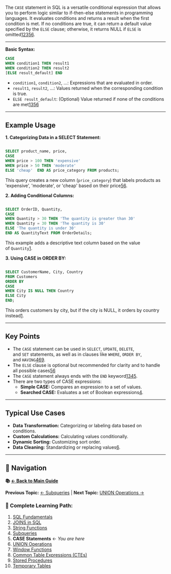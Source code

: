 The `CASE` statement in SQL is a versatile conditional expression that allows you to perform logic similar to if-then-else statements in programming languages. It evaluates conditions and returns a result when the first condition is met. If no conditions are true, it can return a default value specified by the `ELSE` clause; otherwise, it returns NULL if `ELSE` is omitted[1](https://www.w3schools.com/sql/sql_case.asp)[2](https://mode.com/sql-tutorial/sql-case/)[3](https://www.programiz.com/sql/case)[5](https://webreference.com/sql/references/case/)[6](https://hightouch.com/sql-dictionary/sql-case).

---
**Basic Syntax:**

```sql
CASE     
WHEN condition1 THEN result1    
WHEN condition2 THEN result2      
[ELSE result_default] END
``` 
- `condition1`, `condition2`, ...: Expressions that are evaluated in order.
- `result1`, `result2`, ...: Values returned when the corresponding condition is true.
- `ELSE result_default`: (Optional) Value returned if none of the conditions are met[1](https://www.w3schools.com/sql/sql_case.asp)[3](https://www.programiz.com/sql/case)[5](https://webreference.com/sql/references/case/)[6](https://hightouch.com/sql-dictionary/sql-case)

---
## Example Usage

**1. Categorizing Data in a SELECT Statement:**

```sql

SELECT product_name, price,   
CASE    
WHEN price > 100 THEN 'expensive'    
WHEN price > 50 THEN 'moderate'    
ELSE 'cheap'  END AS price_category FROM products;
```
This query creates a new column (`price_category`) that labels products as 'expensive', 'moderate', or 'cheap' based on their price[5](https://webreference.com/sql/references/case/)[6](https://hightouch.com/sql-dictionary/sql-case).

**2. Adding Conditional Columns:**

```sql

SELECT OrderID, Quantity,   
CASE    
WHEN Quantity > 30 THEN 'The quantity is greater than 30'    
WHEN Quantity = 30 THEN 'The quantity is 30'   
ELSE 'The quantity is under 30'  
END AS QuantityText FROM OrderDetails;
```
This example adds a descriptive text column based on the value of `Quantity`[1](https://www.w3schools.com/sql/sql_case.asp).

**3. Using CASE in ORDER BY:**

```sql

SELECT CustomerName, City, Country 
FROM Customers 
ORDER BY   
CASE    
WHEN City IS NULL THEN Country    
ELSE City  
END;
```
This orders customers by city, but if the city is NULL, it orders by country instead[1](https://www.w3schools.com/sql/sql_case.asp).

---
## Key Points

- The `CASE` statement can be used in `SELECT`, `UPDATE`, `DELETE`, and `SET` statements, as well as in clauses like `WHERE`, `ORDER BY`, and `HAVING`[4](https://careerfoundry.com/en/blog/data-analytics/case-statements-in-sql/)[6](https://hightouch.com/sql-dictionary/sql-case)[9](https://learn.microsoft.com/en-us/sql/t-sql/language-elements/case-transact-sql?view=sql-server-ver17).
- The `ELSE` clause is optional but recommended for clarity and to handle all possible cases[5](https://webreference.com/sql/references/case/)[6](https://hightouch.com/sql-dictionary/sql-case)
- The `CASE` statement always ends with the `END` keyword[1](https://www.w3schools.com/sql/sql_case.asp)[3](https://www.programiz.com/sql/case)[4](https://careerfoundry.com/en/blog/data-analytics/case-statements-in-sql/)[5](https://webreference.com/sql/references/case/).
- There are two types of CASE expressions:
    - **Simple CASE:** Compares an expression to a set of values.
    - **Searched CASE:** Evaluates a set of Boolean expressions[4](https://careerfoundry.com/en/blog/data-analytics/case-statements-in-sql/).

---
## Typical Use Cases

- **Data Transformation:** Categorizing or labeling data based on conditions.
- **Custom Calculations:** Calculating values conditionally.
- **Dynamic Sorting:** Customizing sort order.
- **Data Cleaning:** Standardizing or replacing values[6](https://hightouch.com/sql-dictionary/sql-case). 

---

## 🔗 Navigation

**📚 [← Back to Main Guide](README.md)**

**Previous Topic:** [← Subqueries](Subqueries%20in%20SQL.md) | **Next Topic:** [UNION Operations →](Unions%20in%20SQL.md)

### 📖 Complete Learning Path:
1. [SQL Fundamentals](SQL.md)
2. [JOINS in SQL](JOINS%20in%20SQL.md)
3. [String Functions](Strings%20in%20SQL.md)
4. [Subqueries](Subqueries%20in%20SQL.md)
5. **CASE Statements** ← *You are here*
6. [UNION Operations](Unions%20in%20SQL.md)
7. [Window Functions](Window%20Functions%20in%20SQL.md)
8. [Common Table Expressions (CTEs)](Common%20Table%20Expressions%20(CTEs)%20in%20MySQL.md)
9. [Stored Procedures](Stored%20Procedures%20in%20SQL.md)
10. [Temporary Tables](Temporary%20Tables%20in%20SQL.md)